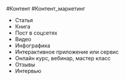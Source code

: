 #Контент #Контент_маркетинг 

- Статья
- Книга
- Пост в соцсетях
- Видео
- Инфографика
- Интерактивное приложение или сервис
- Онлайн курс, вебинар, мастер класс
- Отзывы
- Интервью